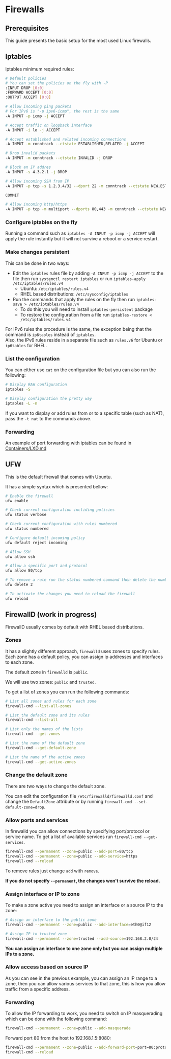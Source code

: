 # Firewalls

## Prerequisites

This guide presents the basic setup for the most used Linux firewalls.

## Iptables

Iptables minimum required rules:

```bash
# Default policies
# You can set the policies on the fly with -P
:INPUT DROP [0:0]
:FORWARD ACCEPT [0:0]
:OUTPUT ACCEPT [0:0]

# Allow incoming ping packets
# For IPv6 is "-p ipv6-icmp", the rest is the same
-A INPUT -p icmp -j ACCEPT

# Accept traffic on loopback interface
-A INPUT -i lo -j ACCEPT

# Accept established and related incoming connections
-A INPUT -m conntrack --ctstate ESTABLISHED,RELATED -j ACCEPT

# Drop invalid packets
-A INPUT -m conntrack --ctstate INVALID -j DROP

# Block an IP addres
-A INPUT -s 4.3.2.1 -j DROP

# Allow incoming SSH from IP
-A INPUT -p tcp -s 1.2.3.4/32 --dport 22 -m conntrack --ctstate NEW,ESTABLISHED -j ACCEPT

COMMIT

# Allow incoming http/https
-A INPUT -p tcp -m multiport --dports 80,443 -m conntrack --ctstate NEW,ESTABLISHED -j ACCEPT
```

### Configure iptables on the fly

Running a command such as ```iptables -A INPUT -p icmp -j ACCEPT``` will apply the rule instantly but it will not survive a reboot or a service restart.

### Make changes persistent

This can be done in two ways:


* Edit the ```iptables``` rules file by adding ```-A INPUT -p icmp -j ACCEPT``` to the file then run ```systemctl restart iptables``` or run `iptables-apply /etc/iptables/rules.v4`
  * Ubuntu: ```/etc/iptables/rules.v4```
  * RHEL based distributions: ```/etc/sysconfig/iptables```
* Run the commands that apply the rules on the fly then run ```iptables-save > /etc/iptables/rules.v4```
  * To do this you will need to install ```iptables-persistent``` package
  * To restore the configuration from a file run ```iptables-restore < /etc/iptables/rules.v4```

For IPv6 rules the procedure is the same, the exception being that the command is ```ip6tables``` instead of ```iptables```.  
Also, the IPv6 rules reside in a separate file such as ```rules.v6``` for Ubuntu or ```ip6tables``` for RHEL.

### List the configuration

You can either use ```cat``` on the configuration file but you can also run the following:

```bash
# Display RAW configuration
iptables -S

# Display configuration the pretty way
iptables -L -n
```

If you want to display or add rules from or to a specific table (such as NAT), pass the ```-t nat``` to the commands above.

### Forwarding

An example of port forwarding with iptables can be found in [Containers/LXD.md](../Containers/LXD.md#forward-port-to-the-container)

## UFW

This is the default firewall that comes with Ubuntu.

It has a simple syntax which is presented bellow:

```bash
# Enable the firewall
ufw enable

# Check current configuration incliding policies
ufw status verbose

# Check current configuration with rules numbered
ufw status numbered

# Configure default incoming policy
ufw default reject incoming

# Allow SSH
ufw allow ssh

# Allow a specific port and protocol
ufw allow 80/tcp

# To remove a rule run the status numbered command then delete the number, in this case the 80/tcp rule
ufw delete 2

# To activate the changes you need to reload the firewall
ufw reload
```

## FirewallD (work in progress)

FirewallD usually comes by default with RHEL based distributions.

### Zones

It has a slightly different approach, ```firewalld``` uses zones to specify rules. Each zone has a default policy, you can assign ip addresses and interfaces to each zone.

The default zone in ```firewalld``` is ```public```. 

We will use two zones: ```public``` and ```trusted```.

To get a list of zones you can run the following commands:

```bash
# List all zones and rules for each zone
firewall-cmd --list-all-zones

# List the default zone and its rules
firewall-cmd --list-all

# List only the names of the lists
firewall-cmd --get-zones

# List the name of the default zone
firewall-cmd --get-default-zone

# List the name of the active zones
firewall-cmd --get-active-zones
```

### Change the default zone

There are two ways to change the default zone.

You can edit the configuration file ```/etc/firewalld/firewalld.conf``` and change the ```DefaultZone``` attribute or by running ```firewall-cmd --set-default-zone=drop```.

### Allow ports and services

In firewalld you can allow connections by specifying port/protocol or service name. To get a list of available services run ```firewall-cmd --get-services```.


```bash
firewall-cmd --permanent --zone=public --add-port=80/tcp
firewall-cmd --permanent --zone=public --add-service=https
firewall-cmd --reload
```

To remove rules just change ```add``` with ```remove```.

**If you do not specify ```--permanent```, the changes won't survive the reload.**

### Assign interface or IP to zone

To make a zone active you need to assign an interface or a source IP to the zone:

```bash
# Assign an interface to the public zone
firewall-cmd --permanent --zone=public --add-interface=eth0@if12

# Assign IP to trusted zone
firewall-cmd --permanent --zone=trusted --add-source=192.168.2.0/24
```

**You can assign an interface to one zone only but you can assign multiple IPs to a zone.**

### Allow access based on source IP

As you can see in the previous example, you can assign an IP range to a zone, then you can allow various services to that zone, this is how you allow traffic from a specific address.

### Forwarding

To allow the IP forwarding to work, you need to switch on IP masquerading which can be done with the following command:

```bash
firewall-cmd --permanent --zone=public --add-masquerade
```

Forward port 80 from the host to 192.168.1.5:8080:

```bash
firewall-cmd --permanent --zone=public --add-forward-port=port=80:proto=tcp:toport=8080:toaddr=192.168.1.5
firewall-cmd --reload
```

